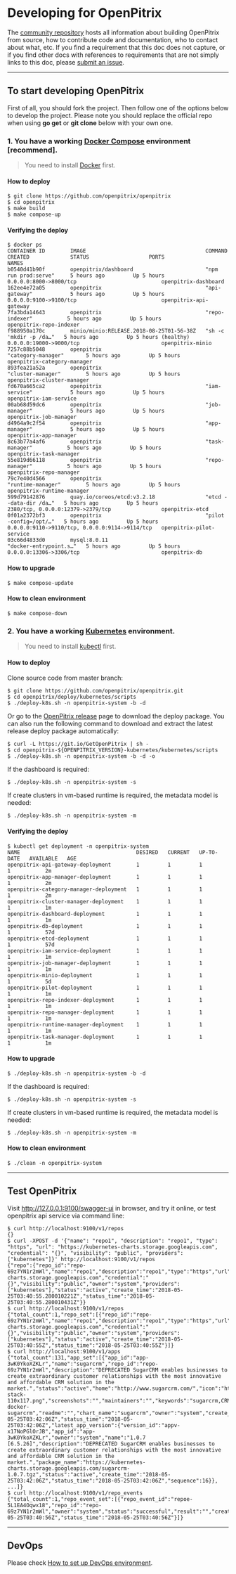 # Developing for OpenPitrix

The [community repository](https://github.com/openpitrix) hosts all information about
building OpenPitrix from source, how to contribute code and documentation, who to contact about what, etc. If you find a requirement that this doc does not capture, or if you find other docs with references to requirements that are not simply links to this doc, please [submit an issue](https://github.com/openpitrix/openpitrix/issues/new).

----

## To start developing OpenPitrix

First of all, you should fork the project. Then follow one of the options below to develop the project. Please note you should replace the official repo when using __go get__ or __git clone__ below with your own one.

### 1. You have a working [Docker Compose](https://docs.docker.com/compose/install) environment [recommend].

> You need to install [Docker](https://docs.docker.com/engine/installation/) first.

#### How to deploy
```shell
$ git clone https://github.com/openpitrix/openpitrix
$ cd openpitrix
$ make build
$ make compose-up
```

#### Verifying the deploy
```shell
$ docker ps
CONTAINER ID        IMAGE                                      COMMAND                  CREATED             STATUS                   PORTS                                            NAMES
b0540d41b90f        openpitrix/dashboard                       "npm run prod:serve"     5 hours ago         Up 5 hours               0.0.0.0:8000->8000/tcp                           openpitrix-dashboard
162ee4e72a05        openpitrix                                 "api-gateway"            5 hours ago         Up 5 hours               0.0.0.0:9100->9100/tcp                           openpitrix-api-gateway
7fa3bda14643        openpitrix                                 "repo-indexer"           5 hours ago         Up 5 hours                                                                openpitrix-repo-indexer
f988950a170c        minio/minio:RELEASE.2018-08-25T01-56-38Z   "sh -c 'mkdir -p /da…"   5 hours ago         Up 5 hours (healthy)     0.0.0.0:19000->9000/tcp                          openpitrix-minio
7257c88b5048        openpitrix                                 "category-manager"       5 hours ago         Up 5 hours                                                                openpitrix-category-manager
893fea21a52a        openpitrix                                 "cluster-manager"        5 hours ago         Up 5 hours                                                                openpitrix-cluster-manager
fd670a665ca2        openpitrix                                 "iam-service"            5 hours ago         Up 5 hours                                                                openpitrix-iam-service
00ab68d59dc6        openpitrix                                 "job-manager"            5 hours ago         Up 5 hours                                                                openpitrix-job-manager
d4964a9c2f54        openpitrix                                 "app-manager"            5 hours ago         Up 5 hours                                                                openpitrix-app-manager
8c63b77a4af6        openpitrix                                 "task-manager"           5 hours ago         Up 5 hours                                                                openpitrix-task-manager
55e819d66118        openpitrix                                 "repo-manager"           5 hours ago         Up 5 hours                                                                openpitrix-repo-manager
79c7e40d4566        openpitrix                                 "runtime-manager"        5 hours ago         Up 5 hours                                                                openpitrix-runtime-manager
599d79142876        quay.io/coreos/etcd:v3.2.18                "etcd --data-dir /da…"   5 hours ago         Up 5 hours               2380/tcp, 0.0.0.0:12379->2379/tcp                openpitrix-etcd
0f01a2372bf3        openpitrix                                 "pilot -config=/opt/…"   5 hours ago         Up 5 hours               0.0.0.0:9110->9110/tcp, 0.0.0.0:9114->9114/tcp   openpitrix-pilot-service
03c66d4833d0        mysql:8.0.11                               "docker-entrypoint.s…"   5 hours ago         Up 5 hours               0.0.0.0:13306->3306/tcp                          openpitrix-db
```

#### How to upgrade

```shell
$ make compose-update
```

#### How to clean environment
```shell
$ make compose-down
```

### 2. You have a working [Kubernetes](https://kubernetes.io/docs/setup/) environment.

> You need to install [kubectl](https://kubernetes.io/docs/tasks/tools/install-kubectl/) first.

#### How to deploy

Clone source code from master branch: 
```shell
$ git clone https://github.com/openpitrix/openpitrix.git
$ cd openpitrix/deploy/kubernetes/scripts
$ ./deploy-k8s.sh -n openpitrix-system -b -d
```

Or go to the [OpenPitrix release](https://github.com/openpitrix/openpitrix/releases) page to download the deploy package. You can also run the following command to download and extract the latest release deploy package automatically:
```shell
$ curl -L https://git.io/GetOpenPitrix | sh -
$ cd openpitrix-${OPENPITRIX_VERSION}-kubernetes/kubernetes/scripts
$ ./deploy-k8s.sh -n openpitrix-system -b -d -o
```

If the dashboard is required:
```shell
$ ./deploy-k8s.sh -n openpitrix-system -s
```

If create clusters in vm-based runtime is required, the metadata model is needed:
```shell
$ ./deploy-k8s.sh -n openpitrix-system -m
```

#### Verifying the deploy
```shell
$ kubectl get deployment -n openpitrix-system
NAME                                     DESIRED   CURRENT   UP-TO-DATE   AVAILABLE   AGE
openpitrix-api-gateway-deployment        1         1         1            1           2m
openpitrix-app-manager-deployment        1         1         1            1           2m
openpitrix-category-manager-deployment   1         1         1            1           2m
openpitrix-cluster-manager-deployment    1         1         1            1           1m
openpitrix-dashboard-deployment          1         1         1            1           1m
openpitrix-db-deployment                 1         1         1            1           57d
openpitrix-etcd-deployment               1         1         1            1           57d
openpitrix-iam-service-deployment        1         1         1            1           1m
openpitrix-job-manager-deployment        1         1         1            1           1m
openpitrix-minio-deployment              1         1         1            1           5d
openpitrix-pilot-deployment              1         1         1            1           1m
openpitrix-repo-indexer-deployment       1         1         1            1           1m
openpitrix-repo-manager-deployment       1         1         1            1           1m
openpitrix-runtime-manager-deployment    1         1         1            1           1m
openpitrix-task-manager-deployment       1         1         1            1           1m

```

#### How to upgrade

```shell
$ ./deploy-k8s.sh -n openpitrix-system -b -d
```

If the dashboard is required:
```shell
$ ./deploy-k8s.sh -n openpitrix-system -s
```

If create clusters in vm-based runtime is required, the metadata model is needed:
```shell
$ ./deploy-k8s.sh -n openpitrix-system -m
```

#### How to clean environment
```shell
$ ./clean -n openpitrix-system
```

----

## Test OpenPitrix

Visit http://127.0.0.1:9100/swagger-ui in browser, and try it online, or test openpitrix api service via command line:

```shell
$ curl http://localhost:9100/v1/repos
{}
$ curl -XPOST -d '{"name": "repo1", "description": "repo1", "type": "https", "url": "https://kubernetes-charts.storage.googleapis.com", "credential": "{}", "visibility": "public", "providers": ["kubernetes"]}' http://localhost:9100/v1/repos
{"repo":{"repo_id":"repo-69z7YN1r2mWl","name":"repo1","description":"repo1","type":"https","url":"https://kubernetes-charts.storage.googleapis.com","credential":"{}","visibility":"public","owner":"system","providers":["kubernetes"],"status":"active","create_time":"2018-05-25T03:40:55.280010221Z","status_time":"2018-05-25T03:40:55.280010431Z"}}
$ curl http://localhost:9100/v1/repos
{"total_count":1,"repo_set":[{"repo_id":"repo-69z7YN1r2mWl","name":"repo1","description":"repo1","type":"https","url":"https://kubernetes-charts.storage.googleapis.com","credential":"{}","visibility":"public","owner":"system","providers":["kubernetes"],"status":"active","create_time":"2018-05-25T03:40:55Z","status_time":"2018-05-25T03:40:55Z"}]}
$ curl http://localhost:9100/v1/apps
{"total_count":131,"app_set":[{"app_id":"app-3wK0YkoXZKLr","name":"sugarcrm","repo_id":"repo-69z7YN1r2mWl","description":"DEPRECATED SugarCRM enables businesses to create extraordinary customer relationships with the most innovative and affordable CRM solution in the market.","status":"active","home":"http://www.sugarcrm.com/","icon":"https://bitnami.com/assets/stacks/sugarcrm/img/sugarcrm-stack-110x117.png","screenshots":"","maintainers":"","keywords":"sugarcrm,CRM","sources":"https://github.com/bitnami/bitnami-docker-sugarcrm","readme":"","chart_name":"sugarcrm","owner":"system","create_time":"2018-05-25T03:42:06Z","status_time":"2018-05-25T03:42:06Z","latest_app_version":{"version_id":"appv-x17NoPGlOrJB","app_id":"app-3wK0YkoXZKLr","owner":"system","name":"1.0.7 [6.5.26]","description":"DEPRECATED SugarCRM enables businesses to create extraordinary customer relationships with the most innovative and affordable CRM solution in the market.","package_name":"https://kubernetes-charts.storage.googleapis.com/sugarcrm-1.0.7.tgz","status":"active","create_time":"2018-05-25T03:42:06Z","status_time":"2018-05-25T03:42:06Z","sequence":16}}, ...]}
$ curl http://localhost:9100/v1/repo_events
{"total_count":1,"repo_event_set":[{"repo_event_id":"repoe-5L1EA4Oqwx18","repo_id":"repo-69z7YN1r2mWl","owner":"system","status":"successful","result":"","create_time":"2018-05-25T03:40:56Z","status_time":"2018-05-25T03:40:56Z"}]}
```

----

## DevOps

Please check [How to set up DevOps environment](devops.md).
